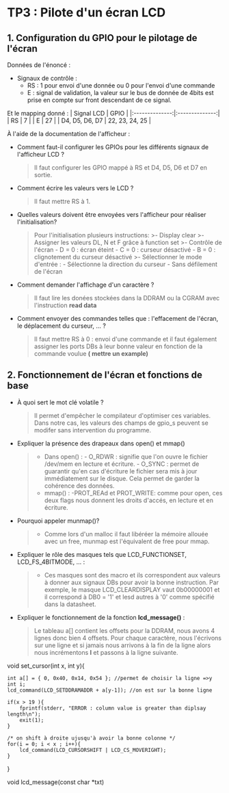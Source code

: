 # TP3 : Pilote d'un écran LCD 
## 1. Configuration du GPIO pour le pilotage de l'écran 

Données de l'énoncé : 
- Signaux de contrôle : 
    - RS : 1 pour envoi d'une donnée ou 0 pour l'envoi d'une commande 
    - E : signal de validation, la valeur sur le bus de donnée de 4bits est prise en compte sur front descendant de ce signal. 

Et le mapping donné : 
|   Signal LCD   |      GPIO      |
|:--------------:|:--------------:|
|       RS       |       7        |
|       E        |       27       |
| D4, D5, D6, D7 | 22, 23, 24, 25 |


À l'aide de la documentation de l'afficheur : 
- Comment faut-il configurer les GPIOs pour les différents signaux de l'afficheur LCD ? 
    > Il faut configurer les GPIO mappé à RS et D4, D5, D6 et D7 en sortie. 
- Comment écrire les valeurs vers le LCD ?
    > Il faut mettre RS à 1.
- Quelles valeurs doivent être envoyées vers l'afficheur pour réaliser l'initialisation? 
    > Pour l'initialisation plusieurs instructions: 
        >- Display clear
        >- Assigner les valeurs DL, N et F grâce à function set 
        >- Contrôle de l'écran 
            - D = 0 : écran éteint
            - C = 0 : curseur désactivé
            - B = 0 : clignotement du curseur désactivé
        >- Sélectionner le mode d'entrée : 
            - Sélectionne la direction du curseur 
            - Sans défilement de l'écran 
- Comment demander l'affichage d'un caractère ? 
    > Il faut lire les donées stockées dans la DDRAM ou la CGRAM avec l'instruction **read data**
- Comment envoyer des commandes telles que : l'effacement de l'écran, le déplacement du curseur, ... ?
    > Il faut mettre RS à 0 : envoi d'une commande et il faut également assigner les ports DBs à leur bonne valeur en fonction de la commande voulue **( mettre un example)**

## 2. Fonctionnement de l'écran et fonctions de base
  
 - À quoi sert le mot clé volatile ? 
     > Il permet d'empêcher le compilateur d'optimiser ces variables. 
     > Dans notre cas, les valeurs des champs de gpio_s  peuvent se modifer sans intervention du programme.
- Expliquer la présence des drapeaux dans open() et mmap()
    >- Dans open() : 
        - O_RDWR : signifie que l'on ouvre le fichier /dev/mem en lecture et écriture. 
        - O_SYNC : permet de guarantir qu'en cas d'écriture le fichier sera mis à jour immédiatement sur le disque. Cela permet de garder la cohérence des données.
    >- mmap() :
        -PROT_REAd et PROT_WRITE: comme pour open, ces deux flags nous donnent les droits d'accés, en lecture et en écriture. 
- Pourquoi appeler munmap()?
    >- Comme lors d'un malloc il faut libéréer la mémoire allouée avec un free, munmap est l'équivalent de free pour mmap.
- Expliquer le rôle des masques tels que LCD_FUNCTIONSET, LCD_FS_4BITMODE, ... : 
    > - Ces masques sont des macro et ils correspondent aux valeurs à donner aux signaux DBs pour avoir la bonne instruction.
    > Par exemple, le masque LCD_CLEARDISPLAY vaut 0b00000001 et il correspond à DB0 = '1' et lesd autres à '0' comme spécifié dans la datasheet. 
- Expliquer le fonctionnement de la fonction **lcd_message()** : 
    > Le tableau a[] contient les offsets pour la DDRAM, nous avons 4 lignes donc bien 4 offsets.
    > Pour chaque caractère, nous l'écrivons sur une ligne et si jamais nous arrivons à la fin de la ligne alors nous incrémentons **l** et passons à la ligne suivante. 

void set_cursor(int x, int y){

    int a[] = { 0, 0x40, 0x14, 0x54 }; //permet de choisir la ligne =>y
    int i;
    lcd_command(LCD_SETDDRAMADDR + a[y-1]); //on est sur la bonne ligne

    if(x > 19 ){
        fprintf(stderr, "ERROR : column value is greater than diplsay length\n");
        exit(1);
    }

    /* on shift à droite ujusqu'à avoir la bonne colonne */
    for(i = 0; i < x ; i++){
        lcd_command(LCD_CURSORSHIFT | LCD_CS_MOVERIGHT);
    }
}

void lcd_message(const char *txt)
    